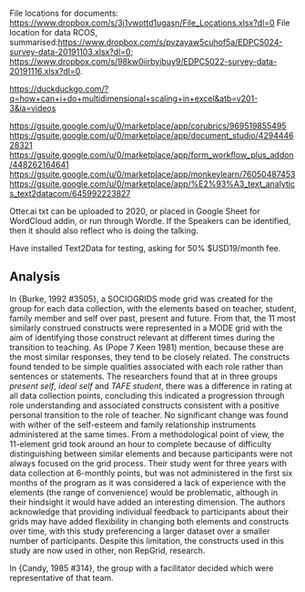 File locations for documents: https://www.dropbox.com/s/3j1vwottd1ugasn/File_Locations.xlsx?dl=0
File location for data RCOS, summarised:https://www.dropbox.com/s/pvzayaw5cuhof5a/EDPC5024-survey-data-20191103.xlsx?dl=0; https://www.dropbox.com/s/98kw0iirbyibuy9/EDPC5022-survey-data-20191116.xlsx?dl=0.

https://duckduckgo.com/?q=how+can+i+do+multidimensional+scaling+in+excel&atb=v201-3&ia=videos

https://gsuite.google.com/u/0/marketplace/app/corubrics/969519855495
https://gsuite.google.com/u/0/marketplace/app/document_studio/429444628321
https://gsuite.google.com/u/0/marketplace/app/form_workflow_plus_addon/448262164641
https://gsuite.google.com/u/0/marketplace/app/monkeylearn/76050487453
https://gsuite.google.com/u/0/marketplace/app/%E2%93%A3_text_analytics_text2datacom/645992223827

Otter.ai txt can be uploaded to 2020, or placed in Google Sheet for WordCloud addin, or run through Wordle. If the Speakers can be identified, then it should also reflect who is doing the talking.

Have installed Text2Data for testing, asking for 50% $USD19/month fee.


## Analysis
In {Burke, 1992 #3505}, a SOCIOGRIDS mode grid was created for the group for each data collection, with the elements based on teacher, student, family member and self over past, present and future. From that, the 11 most similarly construed constructs were represented in a MODE grid with the aim of identifying those construct relevant at different times during the transition to teaching.  As (Pope 7 Keen 1981) mention, because these are the most similar responses, they tend to be closely related. The constructs found tended to be simple qualities associated with each role rather than sentences or statements. The researchers found that at in three groups _present self_, _ideal self_ and _TAFE student_, there was a difference in rating at all data collection points, concluding this indicated a progression through role understanding and associated constructs consistent with a positive personal transition to the role of teacher. No significant change was found with wither of the self-esteem and family relationship instruments administered at the same times. From a methodological point of view, the 11-element grid took around an hour to complete because of difficulty distinguishing between similar elements and because participants were not always focused on the grid process. Their study went for three years with data collection at 6-monthly points, but was not administered in the first six months of the program as it was considered a lack of experience with the elements (the range of convenience) would be problematic, although in their hindsight it would have added an interesting dimension. The authors acknowledge that providing individual feedback to participants about their grids may have added flexibility in changing both elements and constructs over time, with this study preferencing a larger dataset over a smaller number of participants. Despite this limitation, the constructs used in this study are now used in other, non RepGrid, research. 

In {Candy, 1985 #314}, the group with a facilitator decided which were representative of that team.   
